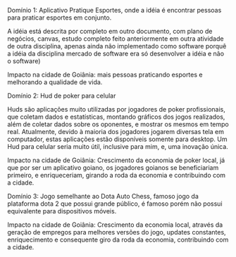 Domínio 1: Aplicativo Pratique Esportes, onde a idéia é encontrar pessoas para praticar esportes em conjunto. 

A idéia está descrita por completo em outro documento, com plano de negócios, canvas, estudo
completo feito anteriormente em outra atividade de outra disciplina, 
apenas ainda não implementado como software porquê a idéia da disciplina mercado de software 
era só desenvolver a idéia e não o software)

Impacto na cidade de Goiânia: mais pessoas praticando esportes e melhorando a qualidade de vida.

Domínio 2: Hud de poker para celular

Huds são aplicações muito utilizadas por jogadores de poker profissionais, que coletam dados e estatísticas, montando gráficos dos jogos realizados,
além de coletar dados sobre os oponentes, e mostrar os mesmos em tempo real. Atualmente, devido à maioria dos jogadores jogarem diversas tela em computador,
estas aplicações estão disponíveis somente para desktop. Um Hud para celular seria muito útil, inclusive para mim, e, uma inovação única.

Impacto na cidade de Goiânia: Crescimento da economia de poker local, já que por ser um aplicativo goiano, os jogadores goianos se beneficiariam primeiro, e enriqueceriam,
girando a roda da economia e contribuindo com a cidade.

Domínio 3: Jogo semelhante ao Dota Auto Chess, famoso jogo da plataforma dota 2 que possui grande público, é famoso porém não possui equivalente para dispositivos móveis.

Impacto na cidade de Goiânia: Crescimento da economia local, através da geração de empregos para melhores versões do jogo, updates constantes, enriquecimento e consequente
giro da roda da economia, contribuindo com a cidade.
